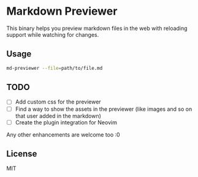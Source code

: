 # Markdown Previewer

This binary helps you preview markdown files in the web with reloading support while watching for changes.

## Usage

```sh
md-previewer --file=path/to/file.md
```

## TODO

- [ ] Add custom css for the previewer
- [ ] Find a way to show the assets in the previewer (like images and so on that user added in the markdown)
- [ ] Create the plugin integration for Neovim

Any other enhancements are welcome too :0

## License

MIT
